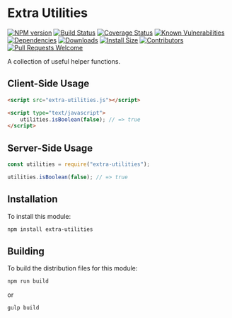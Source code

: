 # Extra Utilities

[![NPM version][npm-version-image]][npm-url]
[![Build Status][build-status-image]][build-status-url]
[![Coverage Status][coverage-image]][coverage-url]
[![Known Vulnerabilities][vulnerabilities-image]][vulnerabilities-url]
[![Dependencies][dependencies-image]][dependencies-url]
[![Downloads][npm-downloads-image]][npm-url]
[![Install Size][install-size-image]][install-size-url]
[![Contributors][contributors-image]][contributors-url]
[![Pull Requests Welcome][pull-requests-image]][pull-requests-url]

A collection of useful helper functions.

## Client-Side Usage

```html
<script src="extra-utilities.js"></script>

<script type="text/javascript">
	utilities.isBoolean(false); // => true
</script>
```

## Server-Side Usage

```javascript
const utilities = require("extra-utilities");

utilities.isBoolean(false); // => true
```

## Installation

To install this module:
```bash
npm install extra-utilities
```

## Building

To build the distribution files for this module:
```bash
npm run build
```
or
```bash
gulp build
```

[npm-url]: https://www.npmjs.com/package/extra-utilities
[npm-version-image]: https://img.shields.io/npm/v/extra-utilities.svg
[npm-downloads-image]: http://img.shields.io/npm/dm/extra-utilities.svg

[build-status-url]: https://travis-ci.org/nitro404/extra-utilities
[build-status-image]: https://travis-ci.org/nitro404/extra-utilities.svg?branch=master

[coverage-url]: https://coveralls.io/github/nitro404/extra-utilities?branch=master
[coverage-image]: https://coveralls.io/repos/github/nitro404/extra-utilities/badge.svg?branch=master

[vulnerabilities-url]: https://snyk.io/test/github/nitro404/extra-utilities?targetFile=package.json
[vulnerabilities-image]: https://snyk.io/test/github/nitro404/extra-utilities/badge.svg?targetFile=package.json

[dependencies-url]: https://david-dm.org/nitro404/extra-utilities
[dependencies-image]: https://img.shields.io/david/nitro404/extra-utilities.svg

[install-size-url]: https://packagephobia.now.sh/result?p=extra-utilities
[install-size-image]: https://badgen.net/packagephobia/install/extra-utilities

[contributors-url]: https://github.com/nitro404/extra-utilities/graphs/contributors
[contributors-image]: https://img.shields.io/github/contributors/nitro404/extra-utilities.svg

[pull-requests-url]: https://github.com/nitro404/extra-utilities/pulls
[pull-requests-image]: https://img.shields.io/badge/PRs-welcome-brightgreen.svg
